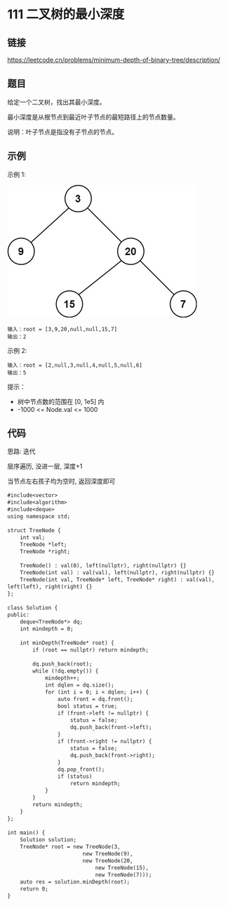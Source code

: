# 111 二叉树的最小深度
## 链接
https://leetcode.cn/problems/minimum-depth-of-binary-tree/description/

## 题目 
给定一个二叉树，找出其最小深度。

最小深度是从根节点到最近叶子节点的最短路径上的节点数量。

说明：叶子节点是指没有子节点的节点。

## 示例
示例 1:

![](img/13example.jpg)
```
输入：root = [3,9,20,null,null,15,7]
输出：2
```
示例 2:
```
输入：root = [2,null,3,null,4,null,5,null,6]
输出：5
```

提示：

- 树中节点数的范围在 [0, 1e5] 内
- -1000 <= Node.val <= 1000

## 代码
思路: 迭代

层序遍历, 没进一层, 深度+1

当节点左右孩子均为空时, 返回深度即可

```
#include<vector>
#include<algorithm>
#include<deque>
using namespace std;

struct TreeNode {
    int val;
    TreeNode *left;
    TreeNode *right;
    
    TreeNode() : val(0), left(nullptr), right(nullptr) {}
    TreeNode(int val) : val(val), left(nullptr), right(nullptr) {}
    TreeNode(int val, TreeNode* left, TreeNode* right) : val(val), left(left), right(right) {}
};
    
class Solution {
public:
    deque<TreeNode*> dq;
    int mindepth = 0;
    
    int minDepth(TreeNode* root) {
        if (root == nullptr) return mindepth;
        
        dq.push_back(root);
        while (!dq.empty()) {
            mindepth++;
            int dqlen = dq.size();
            for (int i = 0; i < dqlen; i++) {
                auto front = dq.front();
                bool status = true;
                if (front->left != nullptr) {
                    status = false;
                    dq.push_back(front->left);
                }
                if (front->right != nullptr) {
                    status = false;
                    dq.push_back(front->right);
                }
                dq.pop_front();
                if (status) 
                    return mindepth;
            }
        }
        return mindepth;
    }
};

int main() {
    Solution solution;
    TreeNode* root = new TreeNode(3, 
                        new TreeNode(9),
                        new TreeNode(20,
                            new TreeNode(15),
                            new TreeNode(7)));
    auto res = solution.minDepth(root);
    return 0;
}
```